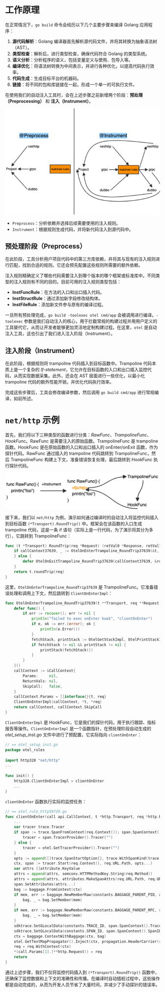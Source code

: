 # 工作原理

在正常情况下，`go build` 命令会经历以下几个主要步骤来编译 Golang 应用程序：

1. **源代码解析**：Golang 编译器首先解析源代码文件，并将其转换为抽象语法树（AST）。
2. **类型检查**：解析后，进行类型检查，确保代码符合 Golang 的类型系统。
3. **语义分析**：分析程序的语义，包括变量定义与使用、包导入等。
4. **编译优化**：将语法树转换为中间表示，并进行各种优化，以提高代码执行效率。
5. **代码生成**：生成目标平台的机器码。
6. **链接**：将不同的包和库链接在一起，形成一个单一的可执行文件。

在使用我们的自动注入工具时，会在上述步骤之前新增两个阶段：**预处理（Preprocessing）** 和 **注入（Instrument）**。

![](workflow.png)

- `Preprocess`：分析依赖并选择后续需要使用的注入规则。
- `Instrument`：根据规则生成代码，并将新代码注入到源代码中。

## 预处理阶段（Preprocess）

在此阶段，工具分析用户项目代码中的第三方库依赖，并将其与现有的注入规则进行匹配，找到合适的规则。它还会预先配置这些规则所需要的额外依赖。

注入规则精确定义了哪些代码需要注入到哪个版本的哪个框架或标准库中。不同类型的注入规则有不同的目的。目前可用的注入规则类型包括：

- **InstFuncRule**：在方法的入口和出口插入代码。
- **InstStructRule**：通过添加新字段修改结构体。
- **InstFileRule**：添加新文件参与原有的编译过程。

一旦所有预处理完成，`go build -toolexec otel cmd/app` 会被调用进行编译。`-toolexec` 参数是我们自动注入的核心，用于拦截常规的构建过程并用用户定义的工具替代它，从而让开发者能够更加灵活地定制构建过程。在这里，`otel` 是自动注入工具，这也引出了我们进入注入阶段（Instrument）。

## 注入阶段（Instrument）

在此阶段，根据规则将 trampoline 代码插入到目标函数中。Trampoline 代码本质上是一个复杂的 *If-statement*，它允许在目标函数的入口和出口插入监控代码，从而实现数据采集。此外，还会在 AST 层面进行一些优化，以最小化 trampoline 代码的额外性能开销，并优化代码执行效率。

完成这些步骤后，工具会修改编译参数，然后调用 `go build cmd/app` 进行常规编译，如前所述。

# `net/http` 示例

首先，我们将以下三种类型的函数进行分类：*RawFunc*、*TrampolineFunc*、*HookFunc*。RawFunc 是需要注入的原始函数。TrampolineFunc 是 trampoline 函数。HookFunc 是在原始函数的入口和出口插入的 onEnter/onExit 函数，作为探针代码。RawFunc 通过插入的 trampoline 代码跳转到 TrampolineFunc，然后 TrampolineFunc 构建上下文，准备错误恢复处理，最后跳转到 HookFunc 执行探针代码。

![](tjump.png)

接下来，我们以 `net/http` 为例，演示如何通过编译时的自动注入将监控代码插入到目标函数 `(*Transport).RoundTrip()` 中。框架会在该函数的入口生成 trampoline 代码，这是一条 if 语句（实际上是一行代码，为了演示将其分为多行），它跳转到 TrampolineFunc：

```go
func (t *Transport) RoundTrip(req *Request) (retVal0 *Response, retVal1 error) {
    if callContext37639, _ := OtelOnEnterTrampoline_RoundTrip37639(&t, &req); false {
    } else {
        defer OtelOnExitTrampoline_RoundTrip37639(callContext37639, &retVal0, &retVal1)
    }
    return t.roundTrip(req)
}
```


这里，`OtelOnEnterTrampoline_RoundTrip37639` 是 TrampolineFunc。它准备错误处理和调用上下文，然后跳转到 `ClientOnEnterImpl`：
```go
func OtelOnEnterTrampoline_RoundTrip37639(t **Transport, req **Request) (*CallContext, bool) {
    defer func() {
        if err := recover(); err != nil {
            println("failed to exec onEnter hook", "clientOnEnter")
            if e, ok := err.(error); ok {
                println(e.Error())
            }
            fetchStack, printStack := OtelGetStackImpl, OtelPrintStackImpl
            if fetchStack != nil && printStack != nil {
                printStack(fetchStack())
            }
        }
    }()
    callContext := &CallContext{
        Params:     nil,
        ReturnVals: nil,
        SkipCall:   false,
    }
    callContext.Params = []interface{}{t, req}
    ClientOnEnterImpl(callContext, *t, *req)
    return callContext, callContext.SkipCall
}
```

`ClientOnEnterImpl` 是 HookFunc，它是我们的探针代码，用于执行跟踪、指标报告等操作。`ClientOnEnterImpl` 是一个函数指针，在预处理阶段自动生成的 *otel_setup_inst.go* 文件中进行了预配置，它实际指向 `clientOnEnter`：
```go
// == otel_setup_inst.go
package otel_rules

import http328 "net/http"
...

func init() {
    http328.ClientOnEnterImpl = clientOnEnter
    ...
}
```

`clientOnEnter` 函数执行实际的监控任务：
```go
// == otel_rule_http59729.go
func clientOnEnter(call api.CallContext, t *http.Transport, req *http.Request) {
    ...
    var tracer trace.Tracer
    if span := trace.SpanFromContext(req.Context()); span.SpanContext().IsValid() {
        tracer = span.TracerProvider().Tracer("")
    } else {
        tracer = otel.GetTracerProvider().Tracer("")
    }
    opts := append([]trace.SpanStartOption{}, trace.WithSpanKind(trace.SpanKindClient))
    ctx, span := tracer.Start(req.Context(), req.URL.Path, opts...)
    var attrs []attribute.KeyValue
    attrs = append(attrs, semconv.HTTPMethodKey.String(req.Method))
    attrs = append(attrs, attributes.MakeSpanAttrs(req.URL.Path, req.URL.Host, attributes.Http)...)
    span.SetAttributes(attrs...)
    bag := baggage.FromContext(ctx)
    if mem, err := baggage.NewMemberRaw(constants.BAGGAGE_PARENT_PID, attributes.Pid); err == nil {
        bag, _ = bag.SetMember(mem)
    }
    if mem, err := baggage.NewMemberRaw(constants.BAGGAGE_PARENT_RPC, sdktrace.GetRpc()); err == nil {
        bag, _ = bag.SetMember(mem)
    }
    sdktrace.SetGLocalData(constants.TRACE_ID, span.SpanContext().TraceID().String())
    sdktrace.SetGLocalData(constants.SPAN_ID, span.SpanContext().SpanID().String())
    ctx = baggage.ContextWithBaggage(ctx, bag)
    otel.GetTextMapPropagator().Inject(ctx, propagation.HeaderCarrier(req.Header))
    req = req.WithContext(ctx)
    *(call.Params[1].(**http.Request)) = req
    return
}
```
通过上述步骤，我们不仅将监控代码插入到 `(*Transport).RoundTrip()` 函数中，还确保了监控数据和上下文的准确性和传播。在编译时自动插桩过程中，这些操作都是自动完成的，从而为开发人员节省了大量时间，并减少了手动探针的错误率。
